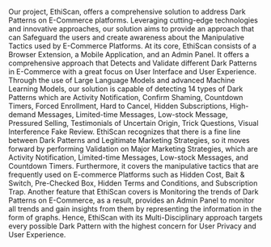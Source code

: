 Our project, EthiScan, offers a comprehensive solution to address Dark Patterns on E-Commerce platforms. Leveraging cutting-edge technologies and innovative approaches, our solution aims to provide an approach that can Safeguard the users and create awareness about the Manipulative Tactics used by E-Commerce Platforms.
At its core, EthiScan consists of a Browser Extension, a Mobile Application, and an Admin Panel. It offers a comprehensive approach that Detects and Validate different Dark Patterns in E-Commerce with a great focus on User Interface and User Experience. Through the use of Large Language Models and advanced Machine Learning Models, our solution is capable of detecting 14 types of Dark Patterns which are Activity Notification, Confirm Shaming, Countdown Timers, Forced Enrollment, Hard to Cancel, Hidden Subscriptions, High-demand Messages, Limited-time Messages, Low-stock Message, Pressured Selling, Testimonials of Uncertain Origin, Trick Questions, Visual Interference Fake Review.
EthiScan recognizes that there is a fine line between Dark Patterns and Legitimate Marketing Strategies, so it moves forward by performing Validation on Major Marketing Strategies, which are Activity Notification, Limited-time Messages, Low-stock Messages, and Countdown Timers.
Furthermore, it covers the manipulative tactics that are frequently used on E-commerce Platforms such as Hidden Cost, Bait & Switch, Pre-Checked Box, Hidden Terms and Conditions, and Subscription Trap.
Another feature that EthiScan covers is Monitoring the trends of Dark Patterns on E-Commerce, as a result, provides an Admin Panel to monitor all trends and gain insights from them by representing the information in the form of graphs.
Hence, EthiScan with its Multi-Disciplinary approach targets every possible Dark Pattern with the highest concern for User Privacy and User Experience.
